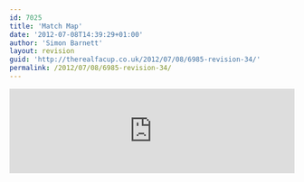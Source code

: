 ```yaml
---
id: 7025
title: 'Match Map'
date: '2012-07-08T14:39:29+01:00'
author: 'Simon Barnett'
layout: revision
guid: 'http://therealfacup.co.uk/2012/07/08/6985-revision-34/'
permalink: /2012/07/08/6985-revision-34/
---
```


<iframe scrolling="no" src="http://livescores.herokuapp.com/livescores/map/" style="overflow: hidden; border: none;" width="100%"></iframe>